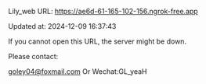 Lily_web URL: https://ae6d-61-165-102-156.ngrok-free.app

Updated at: 2024-12-09 16:37:43

If you cannot open this URL, the server might be down.

Please contact: 

goley04@foxmail.com Or Wechat:GL_yeaH